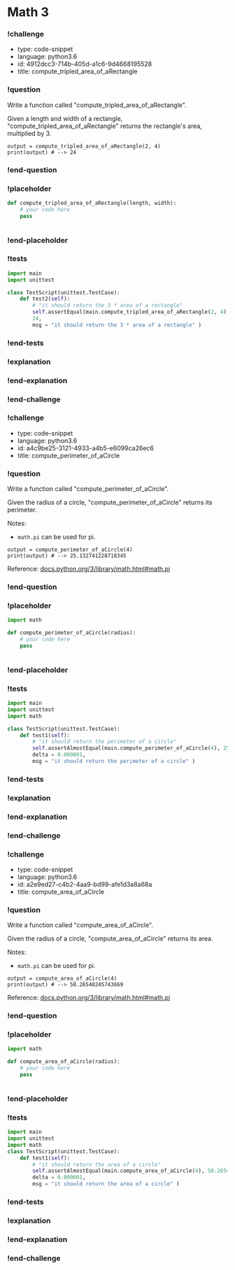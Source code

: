 # Math 3

### !challenge

* type: code-snippet
* language: python3.6
* id: 4912dcc3-714b-405d-a1c6-9d4668195528
* title: compute_tripled_area_of_aRectangle

### !question

Write a function called "compute_tripled_area_of_aRectangle".

Given a length and width of a rectangle, "compute_tripled_area_of_aRectangle" returns the rectangle's area, multiplied by 3.

```
output = compute_tripled_area_of_aRectangle(2, 4)
print(output) # --> 24
```

### !end-question

### !placeholder

```python
def compute_tripled_area_of_aRectangle(length, width):
    # your code here
    pass



```

### !end-placeholder

### !tests

```python
import main
import unittest

class TestScript(unittest.TestCase):
    def test2(self):
        # "it should return the 3 * area of a rectangle"
        self.assertEqual(main.compute_tripled_area_of_aRectangle(2, 4),
        24,
        msg = "it should return the 3 * area of a rectangle" )

```


### !end-tests

### !explanation

### !end-explanation

### !end-challenge

### !challenge

* type: code-snippet
* language: python3.6
* id: a4c9be25-3121-4933-a4b5-e6099ca26ec6
* title: compute_perimeter_of_aCircle

### !question

Write a function called "compute_perimeter_of_aCircle".

Given the radius of a circle, "compute_perimeter_of_aCircle" returns its perimeter.

Notes:
* `math.pi` can be used for pi.

```
output = compute_perimeter_of_aCircle(4)
print(output) # --> 25.132741228718345
```

Reference:
[docs.python.org/3/library/math.html#math.pi](https://docs.python.org/3/library/math.html#math.pi)

### !end-question

### !placeholder

```python
import math

def compute_perimeter_of_aCircle(radius):
    # your code here
    pass



```

### !end-placeholder

### !tests

```python
import main
import unittest
import math

class TestScript(unittest.TestCase):
    def test1(self):
        # "it should return the perimeter of a circle"
        self.assertAlmostEqual(main.compute_perimeter_of_aCircle(4), 25.132741,
        delta = 0.000001,
        msg = "it should return the perimeter of a circle" )


```


### !end-tests

### !explanation

### !end-explanation

### !end-challenge

### !challenge

* type: code-snippet
* language: python3.6
* id: a2e9ed27-c4b2-4aa9-bd99-afe1d3a8a68a
* title: compute_area_of_aCircle

### !question

Write a function called "compute_area_of_aCircle".

Given the radius of a circle, "compute_area_of_aCircle" returns its area.

Notes:
* `math.pi` can be used for pi.

```
output = compute_area_of_aCircle(4)
print(output) # --> 50.26548245743669
```


Reference:
[docs.python.org/3/library/math.html#math.pi](https://docs.python.org/3/library/math.html#math.pi)

### !end-question

### !placeholder

```python
import math

def compute_area_of_aCircle(radius):
    # your code here
    pass



```

### !end-placeholder

### !tests

```python
import main
import unittest
import math
class TestScript(unittest.TestCase):
    def test1(self):
        # "it should return the area of a circle"
        self.assertAlmostEqual(main.compute_area_of_aCircle(4), 50.265482,
        delta = 0.000001,
        msg = "it should return the area of a circle" )

```


### !end-tests

### !explanation

### !end-explanation

### !end-challenge
